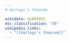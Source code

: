 ```yaml
---
# Hartogs's theorem

wikidata: Q1050932
msc_classification: "30"
wikipedia_links:
  - "[[Hartogs's theorem]]"
---
```


